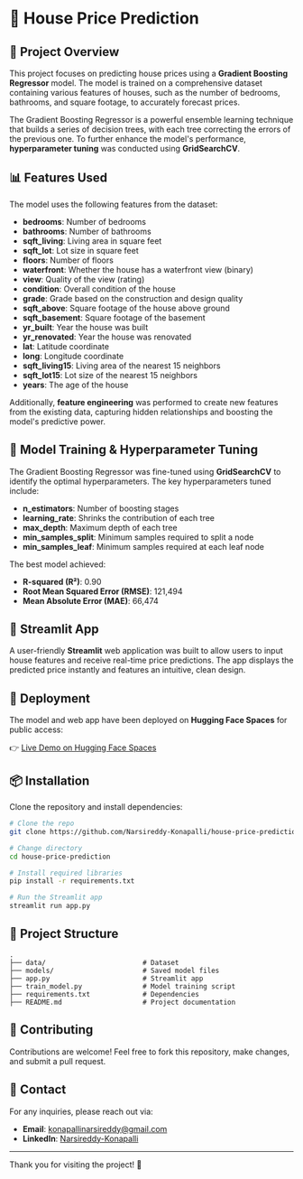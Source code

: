 # 🏡 House Price Prediction

## 📖 Project Overview

This project focuses on predicting house prices using a **Gradient Boosting Regressor** model. The model is trained on a comprehensive dataset containing various features of houses, such as the number of bedrooms, bathrooms, and square footage, to accurately forecast prices. 

The Gradient Boosting Regressor is a powerful ensemble learning technique that builds a series of decision trees, with each tree correcting the errors of the previous one. To further enhance the model's performance, **hyperparameter tuning** was conducted using **GridSearchCV**.

## 📊 Features Used

The model uses the following features from the dataset:
- **bedrooms**: Number of bedrooms
- **bathrooms**: Number of bathrooms
- **sqft_living**: Living area in square feet
- **sqft_lot**: Lot size in square feet
- **floors**: Number of floors
- **waterfront**: Whether the house has a waterfront view (binary)
- **view**: Quality of the view (rating)
- **condition**: Overall condition of the house
- **grade**: Grade based on the construction and design quality
- **sqft_above**: Square footage of the house above ground
- **sqft_basement**: Square footage of the basement
- **yr_built**: Year the house was built
- **yr_renovated**: Year the house was renovated
- **lat**: Latitude coordinate
- **long**: Longitude coordinate
- **sqft_living15**: Living area of the nearest 15 neighbors
- **sqft_lot15**: Lot size of the nearest 15 neighbors
- **years**: The age of the house

Additionally, **feature engineering** was performed to create new features from the existing data, capturing hidden relationships and boosting the model's predictive power.

## 🔧 Model Training & Hyperparameter Tuning

The Gradient Boosting Regressor was fine-tuned using **GridSearchCV** to identify the optimal hyperparameters. The key hyperparameters tuned include:
- **n_estimators**: Number of boosting stages
- **learning_rate**: Shrinks the contribution of each tree
- **max_depth**: Maximum depth of each tree
- **min_samples_split**: Minimum samples required to split a node
- **min_samples_leaf**: Minimum samples required at each leaf node

The best model achieved:
- **R-squared (R²)**: 0.90
- **Root Mean Squared Error (RMSE)**: 121,494
- **Mean Absolute Error (MAE)**: 66,474

## 🎨 Streamlit App

A user-friendly **Streamlit** web application was built to allow users to input house features and receive real-time price predictions. The app displays the predicted price instantly and features an intuitive, clean design.

## 🚀 Deployment

The model and web app have been deployed on **Hugging Face Spaces** for public access:

👉 [Live Demo on Hugging Face Spaces](https://huggingface.co/spaces/Narsireddy-Konapalli/house-price-prediction)

## 📦 Installation

Clone the repository and install dependencies:

```bash
# Clone the repo
git clone https://github.com/Narsireddy-Konapalli/house-price-prediction.git

# Change directory
cd house-price-prediction

# Install required libraries
pip install -r requirements.txt

# Run the Streamlit app
streamlit run app.py
```

## 📁 Project Structure

```
.
├── data/                        # Dataset
├── models/                      # Saved model files
├── app.py                       # Streamlit app
├── train_model.py               # Model training script
├── requirements.txt             # Dependencies
├── README.md                    # Project documentation
```

## 🌟 Contributing

Contributions are welcome! Feel free to fork this repository, make changes, and submit a pull request.

## 📧 Contact

For any inquiries, please reach out via:
- **Email**: [konapallinarsireddy@gmail.com](mailto:konapallinarsireddy@gmail.com)
- **LinkedIn**: [Narsireddy-Konapalli](https://www.linkedin.com/in/narsireddyk/)

---

Thank you for visiting the project! 🙌
